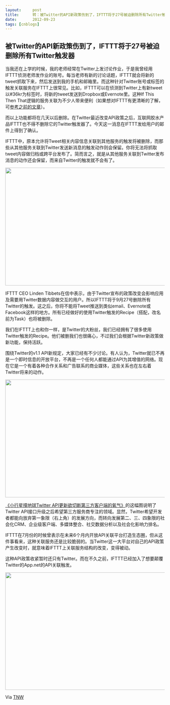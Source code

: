 ```yaml
---
layout:     post
title:      转：被Twitter的API新政策伤到了，IFTTT将于27号被迫删除所有Twitter触发器posttpostb
date:       2012-09-23
tags: [cnblogs]
---
```

## 被Twitter的API新政策伤到了，IFTTT将于27号被迫删除所有Twitter触发器

当我还在上学的时候，我的老师经常在Twitter上发讨论作业，于是我曾经用IFTTT侦测老师发作业的账号。每当老师有新的讨论话题，IFTTT就会将新的tweet抓取下来，然后发送到我的手机和邮箱里。而这种针对Twitter账号或标签的触发关联服务在IFTTT上很常见。比如，IFTTT可以在侦测到Twitter上有新tweet以#36kr为标签时，将新的tweet发送到Dropbox或Evernote里。这种If This Then That逻辑的服务关联为不少人带来便利（如果想对IFTTT有更清晰的了解，可[参考之前的文章](http://www.36kr.com/p/139092.html)）。

而以上功能都将在几天以后删除。在Twitter最近改变API政策之后，互联网胶水产品IFTTT也不得不删除它的Twitter触发器了。今天这一消息在IFTTT发给用户的邮件上得到了确认。

IFTTT中，原本允许将Tweet相关内容信息关联到其他服务的触发将被删除，而那些从其他服务关联到Twitter发送新消息的触发动作则会保留。你将无法将抓取tweet内容做归档或跨平台发布了。简而言之，就是从其他服务关联到Twitter发布消息的动作还会保留，而来自Twitter的触发就不会有了。

[<img class="aligncenter  wp-image-154853" title="ifttt-no-twitter0" src="http://img02.36krcnd.com/wp-content/uploads/2012/09/ifttt-no-twitter0.png" alt="" width="701" height="371" />](http://img01.36krcnd.com/wp-content/uploads/2012/09/ifttt-no-twitter0.png)

IFTTT CEO Linden Tibbets在信中表示，由于Twitter宣布的政策改变会影响应用及需要用Twitter数据内容做交互的用户。所以IFTTT将于9月27号删除所有Twitter的触发。这之后，你将不能将Tweet推送到类似email、Evernote或Facebook这样的地方。所有已经做好的使用Twitter触发的Recipe（搭配，改名前为Task）也将被删除。

> 
我们在IFTTT上也和你一样，是Twitter的大粉丝，我们已经拥有了很多使用Twitter触发的Recipe。他们被删我们也很痛心，不过我们会根据Twitter新政策做新功能，保持活跃。


围绕Twitter的v1.1 API新规定，大家已经有不少讨论。有人认为，Twitter就已不再是一个即时信息的开放平台，不再是一个任何人都能通过API为其增值的网络。现在它是一个有着各种合作关系和广告联系的商业媒体，这些关系也在左右着Twitter将来的动作。

[<img class="aligncenter size-full wp-image-154851" title="twitter-API-quadrant-632" src="http://img04.36krcnd.com/wp-content/uploads/2012/09/twitter-API-quadrant-632.jpg" alt="" width="632" height="371" />](http://img03.36krcnd.com/wp-content/uploads/2012/09/twitter-API-quadrant-632.jpg)

[《小行星撞地球Twitter API更新欲切断第三方客户端的氧气》](http://www.36kr.com/p/146154.html)的这幅图说明了Twitter API接口升级之后希望第三方服务商专注的领域。显然，Twitter希望开发者都能向放弃第一象限（右上角）的发展方向，而转向发展第二、三、四象限的社会化CRM、企业级客户端、多媒体整合、社交数据分析以及社会化影响力排名。

IFTTT在7月份的时候曾表示在未来6个月内开放API关联平台打造生态圈，但从这件事看来，这种关联服务还是比较脆弱的。当Twitter这一大平台对自己的API政策产生改变时，就意味着IFTTT上关联服务结构的改变，变得被动。

这种API政策收紧暂时还只有Twitter。而在不久之前，IFTTT已经加入了想要颠覆Twitter的App.net的API关联触发。

 [<img class="aligncenter  wp-image-154856" title="ifttt-no-twitter" src="http://img01.36krcnd.com/wp-content/uploads/2012/09/ifttt-no-twitter.png" alt="" width="707" height="370" />](http://img05.36krcnd.com/wp-content/uploads/2012/09/ifttt-no-twitter.png)

Via [TNW](http://thenextweb.com/apps/2012/09/20/ifttt-removes-twitter-triggers-comply-new-api-policies/)
